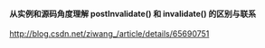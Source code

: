 #### 从实例和源码角度理解 postInvalidate() 和 invalidate() 的区别与联系

http://blog.csdn.net/ziwang_/article/details/65690751

